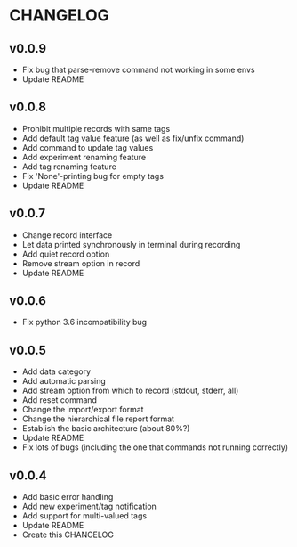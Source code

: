 # CHANGELOG

## v0.0.9
- Fix bug that parse-remove command not working in some envs
- Update README

## v0.0.8
- Prohibit multiple records with same tags
- Add default tag value feature (as well as fix/unfix command)
- Add command to update tag values
- Add experiment renaming feature
- Add tag renaming feature
- Fix 'None'-printing bug for empty tags
- Update README


## v0.0.7
- Change record interface
- Let data printed synchronously in terminal during recording
- Add quiet record option
- Remove stream option in record
- Update README


## v0.0.6
- Fix python 3.6 incompatibility bug


## v0.0.5
- Add data category
- Add automatic parsing
- Add stream option from which to record (stdout, stderr, all)
- Add reset command
- Change the import/export format
- Change the hierarchical file report format
- Establish the basic architecture (about 80%?)
- Update README
- Fix lots of bugs (including the one that commands not running correctly)


## v0.0.4
- Add basic error handling
- Add new experiment/tag notification
- Add support for multi-valued tags
- Update README
- Create this CHANGELOG
